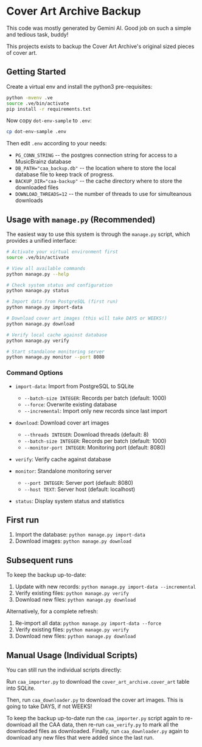 # Cover Art Archive Backup

This code was mostly generated by Gemini AI. Good job on such a simple and tedious task, buddy!

This projects exists to backup the Cover Art Archive's original sized pieces of cover art.


## Getting Started

Create a virtual env and install the python3 pre-requisites:

```bash
python -mvenv .ve
source .ve/bin/activate
pip install -r requirements.txt
```

Now copy `dot-env-sample` to `.env`:

```bash
cp dot-env-sample .env
```

Then edit `.env` according to your needs:

* `PG_CONN_STRING` -- the postgres connection string for access to a MusicBrainz database
* `DB_PATH="caa_backup.db"` -- the location where to store the local database file to keep track of progress.
* `BACKUP_DIR="caa-backup"` -- the cache directory where to store the downloaded files
* `DOWNLOAD_THREADS=12` -- the number of threads to use for simulteanous downloads

## Usage with `manage.py` (Recommended)

The easiest way to use this system is through the `manage.py` script, which provides a unified interface:

```bash
# Activate your virtual environment first
source .ve/bin/activate

# View all available commands
python manage.py --help

# Check system status and configuration
python manage.py status

# Import data from PostgreSQL (first run)
python manage.py import-data

# Download cover art images (this will take DAYS or WEEKS!)
python manage.py download

# Verify local cache against database
python manage.py verify

# Start standalone monitoring server
python manage.py monitor --port 8080
```

### Command Options

- `import-data`: Import from PostgreSQL to SQLite
  - `--batch-size INTEGER`: Records per batch (default: 1000)
  - `--force`: Overwrite existing database
  - `--incremental`: Import only new records since last import

- `download`: Download cover art images
  - `--threads INTEGER`: Download threads (default: 8)
  - `--batch-size INTEGER`: Records per batch (default: 1000)
  - `--monitor-port INTEGER`: Monitoring port (default: 8080)

- `verify`: Verify cache against database
- `monitor`: Standalone monitoring server
  - `--port INTEGER`: Server port (default: 8080)
  - `--host TEXT`: Server host (default: localhost)

- `status`: Display system status and statistics

## First run

1. Import the database: `python manage.py import-data`
2. Download images: `python manage.py download`

## Subsequent runs

To keep the backup up-to-date:
1. Update with new records: `python manage.py import-data --incremental`
2. Verify existing files: `python manage.py verify`
3. Download new files: `python manage.py download`

Alternatively, for a complete refresh:
1. Re-import all data: `python manage.py import-data --force`
2. Verify existing files: `python manage.py verify`
3. Download new files: `python manage.py download`

## Manual Usage (Individual Scripts)

You can still run the individual scripts directly:

Run `caa_importer.py` to download the `cover_art_archive.cover_art` table into SQLite.

Then, run `caa_downloader.py` to download the cover art images. This is going to take DAYS, if not WEEKS!

To keep the backup up-to-date run the `caa_importer.py` script again to re-download all the CAA data, 
then re-run `caa_verify.py` to mark all the downloaded files as downloaded.
Finally, run `caa_downloader.py` again to download any new files that were added since the last run.


